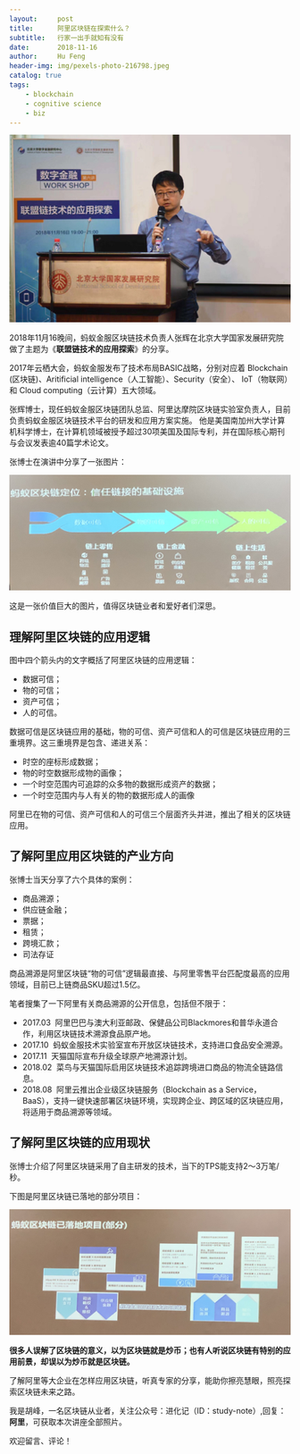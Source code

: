 ```yaml
---
layout:     post
title:      阿里区块链在探索什么？
subtitle:   行家一出手就知有没有
date:       2018-11-16
author:     Hu Feng
header-img: img/pexels-photo-216798.jpeg
catalog: true
tags:
    - blockchain
    - cognitive science
    - biz
---
```


![IMG_3495](media/IMG_3495.jpg)

2018年11月16晚间，蚂蚁金服区块链技术负责人张辉在北京大学国家发展研究院做了主题为《**联盟链技术的应用探索**》的分享。

2017年云栖大会，蚂蚁金服发布了技术布局BASIC战略，分别对应着 Blockchain (区块链)、Aritificial intelligence（人工智能）、Security（安全）、 IoT（物联网）和 Cloud computing（云计算）五大领域。

张辉博士，现任蚂蚁金服区块链团队总监、阿里达摩院区块链实验室负责人，目前负责蚂蚁金服区块链技术平台的研发和应用方案实施。
他是美国南加州大学计算机科学博士，在计算机领域被授予超过30项美国及国际专利，并在国际核心期刊与会议发表逾40篇学术论文。

张博士在演讲中分享了一张图片：

![IMG_3467](media/IMG_3467.jpg)

这是一张价值巨大的图片，值得区块链业者和爱好者们深思。

## 理解阿里区块链的应用逻辑

图中四个箭头内的文字概括了阿里区块链的应用逻辑：

- 数据可信；
- 物的可信；
- 资产可信；
- 人的可信。

数据可信是区块链应用的基础，物的可信、资产可信和人的可信是区块链应用的三重境界。这三重境界是包含、递进关系：
- 时空的座标形成数据；
- 物的时空数据形成物的画像；
- 一个时空范围内可追踪的众多物的数据形成资产的数据；
- 一个时空范围内与人有关的物的数据形成人的画像

阿里已在物的可信、资产可信和人的可信三个层面齐头并进，推出了相关的区块链应用。

## 了解阿里应用区块链的产业方向

张博士当天分享了六个具体的案例：
- 商品溯源；
- 供应链金融；
- 票据；
- 租赁；
- 跨境汇款；
- 司法存证

商品溯源是阿里区块链“物的可信”逻辑最直接、与阿里零售平台匹配度最高的应用领域，目前已上链商品SKU超过1.5亿。

笔者搜集了一下阿里有关商品溯源的公开信息，包括但不限于：
- 2017.03  阿里巴巴与澳大利亚邮政、保健品公司Blackmores和普华永道合作，利用区块链技术溯源食品原产地。
- 2017.10  蚂蚁金服技术实验室宣布开放区块链技术，支持进口食品安全溯源。
- 2017.11  天猫国际宣布升级全球原产地溯源计划。
- 2018.02  菜鸟与天猫国际启用区块链技术追踪跨境进口商品的物流全链路信息。
- 2018.08  阿里云推出企业级区块链服务（Blockchain as a Service，BaaS），支持一键快速部署区块链环境，实现跨企业、跨区域的区块链应用，将适用于商品溯源等领域。

## 了解阿里区块链的应用现状

张博士介绍了阿里区块链采用了自主研发的技术，当下的TPS能支持2〜3万笔/秒。

下图是阿里区块链已落地的部分项目：

![IMG_3488](media/IMG_3488-1.jpg)

**很多人误解了区块链的意义，以为区块链就是炒币；也有人听说区块链有特别的应用前景，却误以为炒币就是区块链。**

了解阿里等大企业在怎样应用区块链，听真专家的分享，能助你擦亮慧眼，照亮探索区块链未来之路。

我是胡峰，一名区块链从业者，关注公众号：进化记（ID：study-note）,回复：**阿里**，可获取本次讲座全部照片。

欢迎留言、评论！


